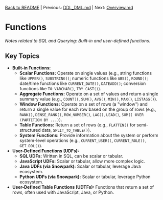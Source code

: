 [Back to README](../README.md) | Previous: [DDL_DML.md](DDL_DML.md) | Next: [Overview.md](Overview.md)

# Functions

*Notes related to SQL and Querying: Built-in and user-defined functions.*

## Key Topics
*   **Built-in Functions:**
    *   **Scalar Functions:** Operate on single values (e.g., string functions like `UPPER()`, `SUBSTRING()`; numeric functions like `ABS()`, `ROUND()`; date/time functions like `CURRENT_DATE()`, `DATEADD()`; conversion functions like `TO_VARCHAR()`, `TRY_CAST()`).
    *   **Aggregate Functions:** Operate on a set of values and return a single summary value (e.g., `COUNT()`, `SUM()`, `AVG()`, `MIN()`, `MAX()`, `LISTAGG()`).
    *   **Window Functions:** Operate on a set of rows (a "window") and return a single value for each row based on the group of rows (e.g., `RANK()`, `DENSE_RANK()`, `ROW_NUMBER()`, `LAG()`, `LEAD()`, `SUM() OVER (PARTITION BY ...)`).
    *   **Table Functions:** Return a set of rows (e.g., `FLATTEN()` for semi-structured data, `SPLIT_TO_TABLE()`).
    *   **System Functions:** Provide information about the system or perform system-level operations (e.g., `CURRENT_USER()`, `CURRENT_ROLE()`, `GET_DDL()`).
*   **User-Defined Functions (UDFs):**
    *   **SQL UDFs:** Written in SQL, can be scalar or tabular.
    *   **JavaScript UDFs:** Scalar or tabular, allow more complex logic.
    *   **Java UDFs (via Snowpark):** Scalar or tabular, leverage Java ecosystem.
    *   **Python UDFs (via Snowpark):** Scalar or tabular, leverage Python ecosystem.
*   **User-Defined Table Functions (UDTFs):** Functions that return a set of rows, often used with JavaScript, Java, or Python.
